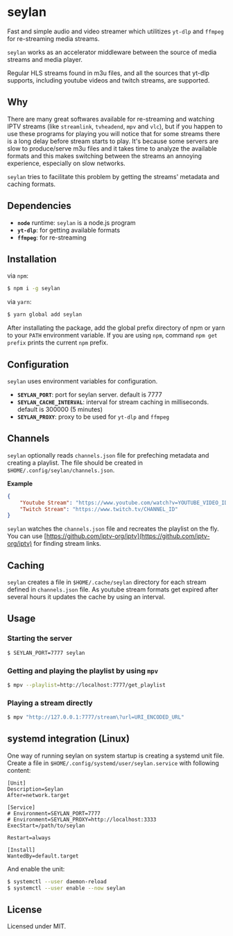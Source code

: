 # seylan
Fast and simple audio and video streamer which utilitizes 
`yt-dlp` and `ffmpeg` for re-streaming media streams. 

`seylan` works as an accelerator middleware between the source of media streams and media player.

Regular HLS streams found in m3u files, and all the sources that yt-dlp supports, 
including youtube videos and twitch streams, are supported.

## Why
There are many great softwares available for re-streaming and watching IPTV streams (like `streamlink`, `tvheadend`, `mpv` and `vlc`), 
but if you happen to use these programs for playing you will notice that for some streams there is 
a long delay before stream starts to play. 
It's because some servers are slow to produce/serve m3u files and it takes time
to analyze the available formats and this makes switching between the streams 
an annoying experience, especially on slow networks.

`seylan` tries to facilitate this problem 
by getting the streams' metadata and caching formats. 

## Dependencies
- **`node`** runtime: `seylan` is a node.js program
- **`yt-dlp`**: for getting available formats
- **`ffmpeg`**: for re-streaming

## Installation
via `npm`:
```bash
$ npm i -g seylan
```

via `yarn`:
```bash
$ yarn global add seylan
```

After installating the package, add the global prefix directory of npm or yarn to your `PATH` environment variable.
If you are using `npm`, command `npm get prefix` prints the current `npm` prefix. 

## Configuration
`seylan` uses environment variables for configuration. 
- **`SEYLAN_PORT`**: port for seylan server. default is 7777
- **`SEYLAN_CACHE_INTERVAL`**: interval for stream caching in milliseconds. default is 300000 (5 minutes)
- **`SEYLAN_PROXY`**: proxy to be used for `yt-dlp` and `ffmpeg`

## Channels
`seylan` optionally reads `channels.json` file for prefeching metadata and creating a playlist. 
The file should be created in `$HOME/.config/seylan/channels.json`. 

**Example**
```json
{
    "Youtube Stream": "https://www.youtube.com/watch?v=YOUTUBE_VIDEO_ID",
    "Twitch Stream": "https://www.twitch.tv/CHANNEL_ID"
}
```

`seylan` watches the `channels.json` file and recreates the 
playlist on the fly. You can use [https://github.com/iptv-org/iptv](https://github.com/iptv-org/iptv) 
for finding stream links.

## Caching
`seylan` creates a file in `$HOME/.cache/seylan` directory for each stream defined in `channels.json` file. 
As youtube stream formats get expired after several hours it updates the cache by using an interval.

## Usage

### Starting the server
```bash
$ SEYLAN_PORT=7777 seylan
```

### Getting and playing the playlist by using `mpv`
```bash
$ mpv --playlist=http://localhost:7777/get_playlist
```

### Playing a stream directly
```bash
$ mpv "http://127.0.0.1:7777/stream\?url=URI_ENCODED_URL"
```

## systemd integration (Linux)
One way of running seylan on system startup is creating a systemd unit file. Create a file
in `$HOME/.config/systemd/user/seylan.service` with following content:

```
[Unit]
Description=Seylan
After=network.target

[Service]
# Environment=SEYLAN_PORT=7777
# Environment=SEYLAN_PROXY=http://localhost:3333
ExecStart=/path/to/seylan

Restart=always

[Install]
WantedBy=default.target
```

And enable the unit:

```bash
$ systemctl --user daemon-reload
$ systemctl --user enable --now seylan
```

## License
Licensed under MIT.

